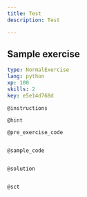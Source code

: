 ```yaml
---
title: Test
description: Test

---
```

## Sample exercise

```yaml
type: NormalExercise
lang: python
xp: 100
skills: 2
key: e5e14d768d
```


`@instructions`

`@hint`

`@pre_exercise_code`
```{python}

```

`@sample_code`
```{python}

```

`@solution`
```{python}

```

`@sct`
```{python}

```
